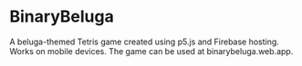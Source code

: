 # BinaryBeluga
 A beluga-themed Tetris game created using p5.js and Firebase hosting. Works on mobile devices. The game can be used at binarybeluga.web.app.

